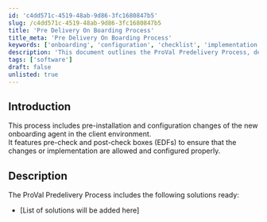 ```yaml
---
id: 'c4dd571c-4519-48ab-9d86-3fc1680847b5'
slug: /c4dd571c-4519-48ab-9d86-3fc1680847b5
title: 'Pre Delivery On Boarding Process'
title_meta: 'Pre Delivery On Boarding Process'
keywords: ['onboarding', 'configuration', 'checklist', 'implementation', 'client']
description: 'This document outlines the ProVal Predelivery Process, detailing the pre-installation and configuration changes necessary for the new onboarding agent in client environments, including essential pre-check and post-check procedures to ensure proper implementation.'
tags: ['software']
draft: false
unlisted: true
---
```


## Introduction

This process includes pre-installation and configuration changes of the new onboarding agent in the client environment.  
It features pre-check and post-check boxes (EDFs) to ensure that the changes or implementation are allowed and configured properly.

## Description

The ProVal Predelivery Process includes the following solutions ready:  
- [List of solutions will be added here]